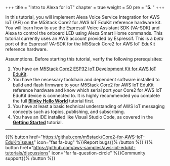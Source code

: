 +++
title = "Intro to Alexa for IoT"
chapter = true
weight = 50
pre = "<b>5. </b>"
+++

In this tutorial, you will implement Alexa Voice Service Integration for AWS IoT (AFI) on the M5Stack Core2 for AWS IoT EduKit reference hardware kit. You will learn how to use the Espressif Voice Assistant SDK (VA-SDK) and Alexa to control the onboard LED using Alexa Smart Home commands. This tutorial currently uses an AWS account provided by Espressif. This is a *beta* port of the Espressif VA-SDK for the M5Stack Core2 for AWS IoT EduKit reference hardware.

Assumptions. Before starting this tutorial, verify the following prerequisites:

1. You have an [M5Stack Core2 ESP32 IoT Development Kit for AWS IoT EduKit](https://www.amazon.com/dp/B08NP5LVFH).
2. You have the necessary toolchain and dependent software installed to build and flash firmware to your M5Stack Core2 for AWS IoT EduKit reference hardware and know which serial port your Core2 for AWS IoT EduKit device is connected to. It is highly recommended you complete the full [**Blinky Hello World**](/en_uk/blinky-hello-world.html) tutorial first.
3. You have at least a basic technical understanding of AWS IoT messaging concepts such as topics, publishing, and subscribing.
4. You have an IDE installed like Visual Studio Code, as covered in the [**Getting Started**](/en_uk/getting-started.html) tutorial.

---
{{% button href="https://github.com/m5stack/Core2-for-AWS-IoT-EduKit/issues" icon="fas fa-bug" %}}Report bugs{{% /button %}} {{% button href="https://github.com/aws-samples/aws-iot-edukit-tutorials/discussions" icon="far fa-question-circle" %}}Community support{{% /button %}}